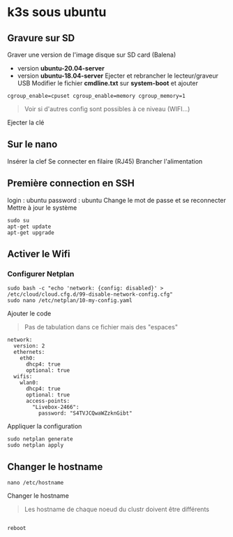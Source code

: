 # k3s sous ubuntu
## Gravure sur SD
Graver une version de l'image disque sur SD card (Balena)
* version __ubuntu-20.04-server__
* version __ubuntu-18.04-server__
Ejecter et rebrancher le lecteur/graveur USB
Modifier le fichier __cmdline.txt__ sur __system-boot__ et ajouter
<pre><code>cgroup_enable=cpuset cgroup_enable=memory cgroup_memory=1
</code></pre>

>Voir si d'autres config sont possibles à ce niveau (WIFI...)

Ejecter la clé
## Sur le nano
Insérer la clef
Se connecter en filaire (RJ45)
Brancher l'alimentation
## Première connection en SSH
login : ubuntu
password : ubuntu
Change le mot de passe et se reconnecter
Mettre à jour le système
<pre><code>sudo su
apt-get update
apt-get upgrade
</code></pre>
## Activer le Wifi
### Configurer Netplan

<pre><code>sudo bash -c "echo 'network: {config: disabled}' > /etc/cloud/cloud.cfg.d/99-disable-network-config.cfg"
sudo nano /etc/netplan/10-my-config.yaml
</code></pre>
Ajouter le code

>Pas de tabulation dans ce fichier mais des "espaces"

<pre><code>network:
  version: 2
  ethernets:
    eth0:
      dhcp4: true
      optional: true
  wifis:
    wlan0:
      dhcp4: true
      optional: true
      access-points:
        "Livebox-2466":
          password: "S4TVJCQwaWZzknGibt"
</code></pre>
Appliquer la configuration
<pre><code>sudo netplan generate
sudo netplan apply
</code></pre>
## Changer le hostname
<pre><code>nano /etc/hostname
</code></pre>
Changer le hostname

>Les hostname de chaque noeud du clustr doivent être différents

<pre><code>
reboot
</code></pre>
